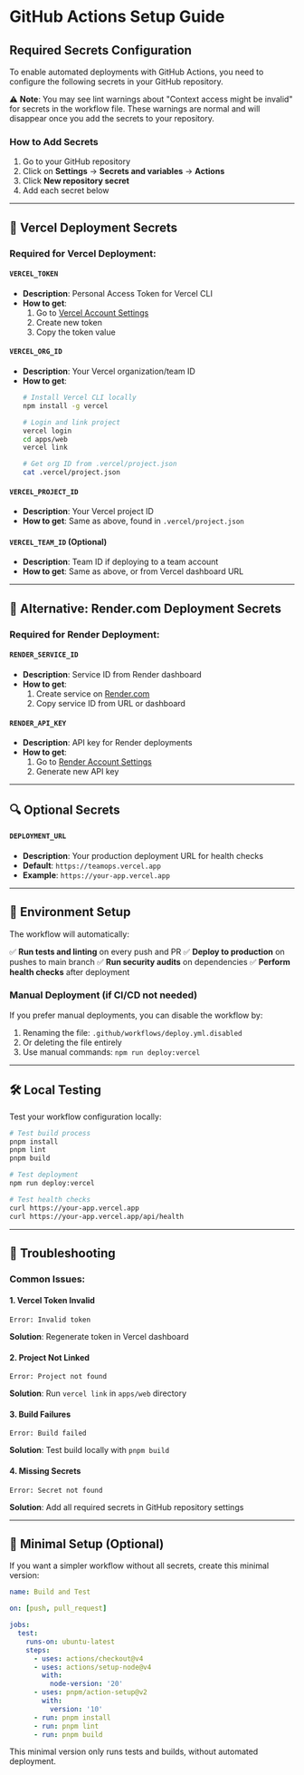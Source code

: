 # GitHub Actions Setup Guide

## Required Secrets Configuration

To enable automated deployments with GitHub Actions, you need to configure the following secrets in your GitHub repository.

⚠️ **Note**: You may see lint warnings about "Context access might be invalid" for secrets in the workflow file. These warnings are normal and will disappear once you add the secrets to your repository.

### How to Add Secrets

1. Go to your GitHub repository
2. Click on **Settings** → **Secrets and variables** → **Actions**
3. Click **New repository secret**
4. Add each secret below

---

## 🚀 Vercel Deployment Secrets

### Required for Vercel Deployment:

#### `VERCEL_TOKEN`
- **Description**: Personal Access Token for Vercel CLI
- **How to get**: 
  1. Go to [Vercel Account Settings](https://vercel.com/account/tokens)
  2. Create new token
  3. Copy the token value

#### `VERCEL_ORG_ID`
- **Description**: Your Vercel organization/team ID
- **How to get**:
  ```bash
  # Install Vercel CLI locally
  npm install -g vercel
  
  # Login and link project
  vercel login
  cd apps/web
  vercel link
  
  # Get org ID from .vercel/project.json
  cat .vercel/project.json
  ```

#### `VERCEL_PROJECT_ID`
- **Description**: Your Vercel project ID
- **How to get**: Same as above, found in `.vercel/project.json`

#### `VERCEL_TEAM_ID` (Optional)
- **Description**: Team ID if deploying to a team account
- **How to get**: Same as above, or from Vercel dashboard URL

---

## 🔄 Alternative: Render.com Deployment Secrets

### Required for Render Deployment:

#### `RENDER_SERVICE_ID`
- **Description**: Service ID from Render dashboard
- **How to get**:
  1. Create service on [Render.com](https://render.com)
  2. Copy service ID from URL or dashboard

#### `RENDER_API_KEY`
- **Description**: API key for Render deployments
- **How to get**:
  1. Go to [Render Account Settings](https://dashboard.render.com/account)
  2. Generate new API key

---

## 🔍 Optional Secrets

#### `DEPLOYMENT_URL`
- **Description**: Your production deployment URL for health checks
- **Default**: `https://teamops.vercel.app`
- **Example**: `https://your-app.vercel.app`

---

## 🚦 Environment Setup

The workflow will automatically:

✅ **Run tests and linting** on every push and PR
✅ **Deploy to production** on pushes to main branch
✅ **Run security audits** on dependencies
✅ **Perform health checks** after deployment

### Manual Deployment (if CI/CD not needed)

If you prefer manual deployments, you can disable the workflow by:

1. Renaming the file: `.github/workflows/deploy.yml.disabled`
2. Or deleting the file entirely
3. Use manual commands: `npm run deploy:vercel`

---

## 🛠️ Local Testing

Test your workflow configuration locally:

```bash
# Test build process
pnpm install
pnpm lint
pnpm build

# Test deployment
npm run deploy:vercel

# Test health checks
curl https://your-app.vercel.app
curl https://your-app.vercel.app/api/health
```

---

## 🐛 Troubleshooting

### Common Issues:

#### 1. **Vercel Token Invalid**
```
Error: Invalid token
```
**Solution**: Regenerate token in Vercel dashboard

#### 2. **Project Not Linked**
```
Error: Project not found
```
**Solution**: Run `vercel link` in `apps/web` directory

#### 3. **Build Failures**
```
Error: Build failed
```
**Solution**: Test build locally with `pnpm build`

#### 4. **Missing Secrets**
```
Error: Secret not found
```
**Solution**: Add all required secrets in GitHub repository settings

---

## 🎯 Minimal Setup (Optional)

If you want a simpler workflow without all secrets, create this minimal version:

```yaml
name: Build and Test

on: [push, pull_request]

jobs:
  test:
    runs-on: ubuntu-latest
    steps:
      - uses: actions/checkout@v4
      - uses: actions/setup-node@v4
        with:
          node-version: '20'
      - uses: pnpm/action-setup@v2
        with:
          version: '10'
      - run: pnpm install
      - run: pnpm lint
      - run: pnpm build
```

This minimal version only runs tests and builds, without automated deployment.